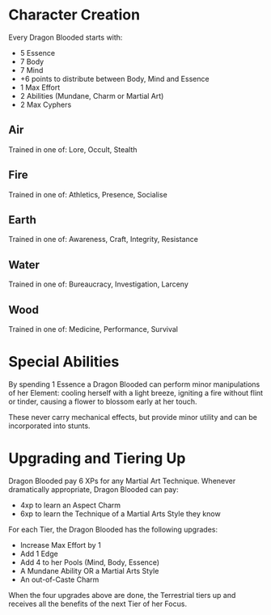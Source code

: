 Character Creation
==================

Every Dragon Blooded starts with:

* 5 Essence
* 7 Body
* 7 Mind
* +6 points to distribute between Body, Mind and Essence
* 1 Max Effort
* 2 Abilities (Mundane, Charm or Martial Art)
* 2 Max Cyphers



Air
---
Trained in one of: Lore, Occult, Stealth

Fire
----
Trained in one of: Athletics, Presence, Socialise

Earth
-----
Trained in one of: Awareness, Craft, Integrity, Resistance

Water
-----
Trained in one of: Bureaucracy, Investigation, Larceny

Wood
----
Trained in one of: Medicine, Performance, Survival



Special Abilities
=================

By spending 1 Essence a Dragon Blooded can perform minor manipulations of her Element: cooling herself with a light breeze, igniting a fire without flint or tinder, causing a flower to blossom early at her touch.

These never carry mechanical effects, but provide minor utility and can be incorporated into stunts.



Upgrading and Tiering Up
========================

Dragon Blooded pay 6 XPs for any Martial Art Technique.
Whenever dramatically appropriate, Dragon Blooded can pay:
  * 4xp to learn an Aspect Charm
  * 6xp to learn the Technique of a Martial Arts Style they know

For each Tier, the Dragon Blooded has the following upgrades:
  * Increase Max Effort by 1
  * Add 1 Edge
  * Add 4 to her Pools (Mind, Body, Essence)
  * A Mundane Ability OR a Martial Arts Style
  * An out-of-Caste Charm

When the four upgrades above are done, the Terrestrial tiers up and receives all the benefits of the next Tier of her Focus.

